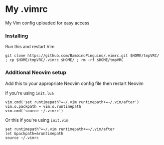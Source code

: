 # My .vimrc 
My Vim config uploaded for easy access

### Installing

Run this and restart Vim

    git clone https://github.com/BambinoPinguino/.vimrc.git $HOME/tmpVRC/ ; cp $HOME/tmpVRC/.vimrc $HOME/ ; rm -rf $HOME/tmpVRC

### Additional Neovim setup

Add this to your appropriate Neovim config file then restart Neovim

If you're using `init.lua`
```
vim.cmd('set runtimepath^=~/.vim runtimepath+=~/.vim/after')
vim.o.packpath = vim.o.runtimepath
vim.cmd('source ~/.vimrc')
```

Or this if you're using `init.vim`
```
set runtimepath^=~/.vim runtimepath+=~/.vim/after
let &packpath=&runtimepath
source ~/.vimrc
```
